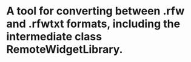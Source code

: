 # A tool for converting between .rfw and .rfwtxt formats, including the intermediate class RemoteWidgetLibrary.
